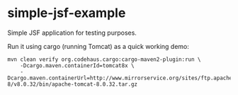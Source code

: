 # simple-jsf-example
Simple JSF application for testing purposes.

Run it using cargo (running Tomcat) as a quick working demo:

```
mvn clean verify org.codehaus.cargo:cargo-maven2-plugin:run \
    -Dcargo.maven.containerId=tomcat8x \
    -Dcargo.maven.containerUrl=http://www.mirrorservice.org/sites/ftp.apache.org/tomcat/tomcat-8/v8.0.32/bin/apache-tomcat-8.0.32.tar.gz
```
